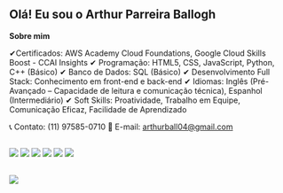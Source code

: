 ## Olá! Eu sou o Arthur Parreira Ballogh

<b>Sobre mim</b>

✔Certificados: AWS Academy Cloud Foundations, Google Cloud Skills Boost - CCAI Insights
✔ Programação: HTML5, CSS, JavaScript, Python, C++ (Básico)
✔ Banco de Dados: SQL (Básico)
✔ Desenvolvimento Full Stack: Conhecimento em front-end e back-end
✔ Idiomas: Inglês (Pré-Avançado – Capacidade de leitura e comunicação técnica), Espanhol (Intermediário)
✔ Soft Skills: Proatividade, Trabalho em Equipe, Comunicação Eficaz, Facilidade de Aprendizado

📞 Contato: (11) 97585-0710
📧 E-mail: arthurball04@gmail.com

##

<div>
  <img src="https://cdn.jsdelivr.net/gh/devicons/devicon@latest/icons/threedsmax/threedsmax-original.svg" />
  <img src="https://cdn.jsdelivr.net/gh/devicons/devicon@latest/icons/threedsmax/threedsmax-original.svg" />
  <img src="https://cdn.jsdelivr.net/gh/devicons/devicon@latest/icons/threedsmax/threedsmax-original.svg" />
  <img src="https://cdn.jsdelivr.net/gh/devicons/devicon@latest/icons/threedsmax/threedsmax-original.svg" />
  <img src="https://cdn.jsdelivr.net/gh/devicons/devicon@latest/icons/threedsmax/threedsmax-original.svg" />
  <img src="https://cdn.jsdelivr.net/gh/devicons/devicon@latest/icons/threedsmax/threedsmax-original.svg" />
</div>

##

<div>
  <a href - "https://www.linkedin.com/in/arthur-parreira-ballogh-9765961ab/" target-"_blank"><img src= 	https://img.shields.io/badge/LinkedIn-0077B5?style=for-the-badge&logo=linkedin&logoColor=white target-"_blank">
  </a>
</div>

